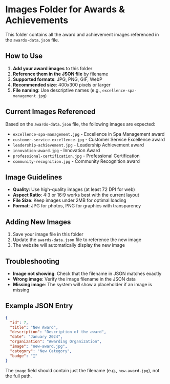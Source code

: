 # Images Folder for Awards & Achievements

This folder contains all the award and achievement images referenced in the `awards-data.json` file.

## How to Use

1. **Add your award images** to this folder
2. **Reference them in the JSON file** by filename
3. **Supported formats**: JPG, PNG, GIF, WebP
4. **Recommended size**: 400x300 pixels or larger
5. **File naming**: Use descriptive names (e.g., `excellence-spa-management.jpg`)

## Current Images Referenced

Based on the `awards-data.json` file, the following images are expected:

- `excellence-spa-management.jpg` - Excellence in Spa Management award
- `customer-service-excellence.jpg` - Customer Service Excellence award
- `leadership-achievement.jpg` - Leadership Achievement award
- `innovation-award.jpg` - Innovation Award
- `professional-certification.jpg` - Professional Certification
- `community-recognition.jpg` - Community Recognition award

## Image Guidelines

- **Quality**: Use high-quality images (at least 72 DPI for web)
- **Aspect Ratio**: 4:3 or 16:9 works best with the current layout
- **File Size**: Keep images under 2MB for optimal loading
- **Format**: JPG for photos, PNG for graphics with transparency

## Adding New Images

1. Save your image file in this folder
2. Update the `awards-data.json` file to reference the new image
3. The website will automatically display the new image

## Troubleshooting

- **Image not showing**: Check that the filename in JSON matches exactly
- **Wrong image**: Verify the image filename in the JSON data
- **Missing image**: The system will show a placeholder if an image is missing

## Example JSON Entry

```json
{
  "id": 7,
  "title": "New Award",
  "description": "Description of the award",
  "date": "January 2024",
  "organization": "Awarding Organization",
  "image": "new-award.jpg",
  "category": "New Category",
  "badge": "🎉"
}
```

The `image` field should contain just the filename (e.g., `new-award.jpg`), not the full path.
